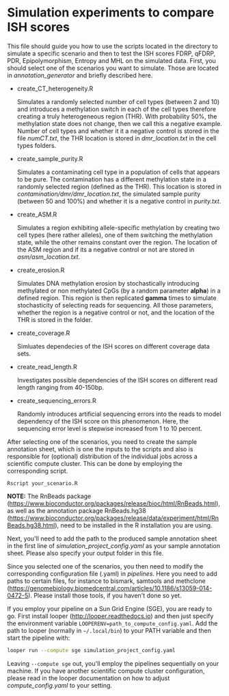 # Simulation experiments to compare ISH scores

This file should guide you how to use the scripts located in the directory to simulate a specific scenario and then to test the ISH scores FDRP, qFDRP, PDR, Epipolymorphism, Entropy and MHL on the simulated data. First, you should select one of the scenarios you want to simulate. Those are located in *annotation_generator* and briefly described here. 

* create_CT_heterogeneity.R

	Simulates a randomly selected number of cell types (between 2 and 10) and introduces a methylation switch in each of the cell types therefore creating a truly heterogeneous region (THR). With probability 50%, the methylation state does not change, then we call this a negative example. Number of cell types and whether it it a negative control is stored in the file *numCT.txt*, the THR location is stored in *dmr_location.txt* in the cell types folders.

* create_sample_purity.R

	Simulates a contaminating cell type in a population of cells that appears to be pure. The contamination has a different methylation state in a randomly selected region (defined as the THR). This location is stored in *contamination/dmr/dmr_location.txt*, the simulated sample purity (between 50 and 100%) and whether it is a negative control in *purity.txt*.

* create_ASM.R

	Simulates a region exhibiting allele-specific methylation by creating two cell types (here rather alleles), one of them switching the methylation state, while the other remains constant over the region. The location of the ASM region and if its a negative control or not are stored in *asm/asm_location.txt*.

* create_erosion.R

	Simulates DNA methylation erosion by stochastically introducing methylated or non methylated CpGs (by a random parameter **alpha**) in a defined region. This region is then replicated **gamma** times to simulate stochasticity of selecting reads for sequencing. All those parameters, whether the region is a negative control or not, and the location of the THR is stored in the folder.

* create_coverage.R

	Simluates dependecies of the ISH scores on different coverage data sets.

* create_read_length.R

	Investigates possible dependencies of the ISH scores on different read length ranging from 40-150bp.

* create_sequencing_errors.R

	Randomly introduces artificial sequencing errors into the reads to model dependency of the ISH score on this phenomenon. Here, the sequencing error level is stepwise increased from 1 to 10 percent.


After selecting one of the scenarios, you need to create the sample annotation sheet, which is one the inputs to the scripts and also is responsible for (optional) distribution of the individual jobs across a scientific compute cluster. This can be done by employing the corresponding script.

```
Rscript your_scenario.R
```

**NOTE:** The RnBeads package (https://www.bioconductor.org/packages/release/bioc/html/RnBeads.html), as well as the annotation package RnBeads.hg38 (https://www.bioconductor.org/packages/release/data/experiment/html/RnBeads.hg38.html), need to be installed in the R installation you are using.

Next, you'll need to add the path to the produced sample annotation sheet in the first line of *simulation_project_config.yaml* as your sample annotation sheet. Please also specify your output folder in this file.

Since you selected one of the scenarios, you then need to modify the corresponding configuration file (.yaml) in *pipelines*. Here you need to add paths to certain files, for instance to bismark, samtools and methclone (https://genomebiology.biomedcentral.com/articles/10.1186/s13059-014-0472-5). Please install those tools, if you haven't done so yet. 

If you employ your pipeline on a Sun Grid Engine (SGE), you are ready to go. First install looper (http://looper.readthedocs.io) and then just specify the environment variable `LOOPERENV=path_to_compute_config.yaml`. Add the path to looper (normally in `~/.local/bin`) to your PATH variable and then start the pipeline with:

```bash
looper run --compute sge simulation_project_config.yaml
```

Leaving `--compute sge` out, you'll employ the pipelines sequentially on your machine. If you have another scientific compute cluster configuration, please read in the looper documentation on how to adjust *compute_config.yaml* to your setting.
